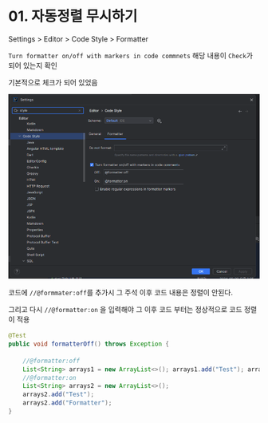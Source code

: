 # 01. 자동정렬 무시하기

Settings > Editor > Code Style > Formatter

`Turn formatter on/off with markers in code commnets` 해당 내용이 `Check`가 되어 있는지 확인

기본적으로 체크가 되어 있었음

![image-20240913232634133](assets/image-20240913232634133.png)



코드에 `//@formmater:off`를 추가시 그 주석 이후 코드 내용은 정렬이 안된다.

그리고 다시 `//@formatter:on` 을 입력해야 그 이후 코드 부터는 정상적으로 코드 정렬이 적용

```java
@Test
public void formatterOff() throws Exception {

    //@formatter:off    
    List<String> arrays1 = new ArrayList<>(); arrays1.add("Test"); arrays1.add("Formatter");    
    //@formatter:on   
    List<String> arrays2 = new ArrayList<>();
    arrays2.add("Test");
    arrays2.add("Formatter");
}
```

